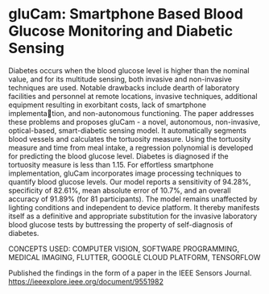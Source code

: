 # gluCam: Smartphone Based Blood Glucose Monitoring and Diabetic Sensing


Diabetes occurs when the blood glucose level is higher than the nominal value, and for its multitude sensing, both invasive and non-invasive techniques are used. Notable drawbacks include dearth of laboratory facilities and personnel at remote locations, invasive techniques, additional equipment resulting in exorbitant costs, lack of smartphone implementation, and non-autonomous functioning. The paper addresses these problems and proposes gluCam - a novel, autonomous, non-invasive, optical-based, smart-diabetic sensing model. It automatically segments blood vessels and calculates the tortuosity measure. Using the tortuosity measure and time from meal intake, a regression polynomial is developed for predicting the blood glucose level. Diabetes is diagnosed if the tortuosity measure is less than 1.15. For effortless smartphone implementation, gluCam incorporates image processing techniques to quantify blood glucose levels. Our model reports a sensitivity of 94.28%, specificity of 82.61%, mean absolute error of 10.7%, and an overall accuracy of 91.89% (for 81 participants). The model remains unaffected by lighting conditions and independent to device platform. It thereby manifests itself as a definitive and appropriate substitution for the invasive laboratory blood glucose tests by buttressing the property of self-diagnosis of diabetes.

CONCEPTS USED: COMPUTER VISION, SOFTWARE PROGRAMMING, MEDICAL IMAGING, FLUTTER, GOOGLE CLOUD PLATFORM, TENSORFLOW

Published the findings in the form of a paper in the IEEE Sensors Journal.
https://ieeexplore.ieee.org/document/9551982
